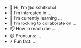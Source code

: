 - 👋 Hi, I’m @dikshitkohal
- 👀 I’m interested in ...
- 🌱 I’m currently learning ...
- 💞️ I’m looking to collaborate on ...
- 📫 How to reach me ...
- 😄 Pronouns: ...
- ⚡ Fun fact: ...

<!---
dikshitkohal/dikshitkohal is a ✨ special ✨ repository because its `README.md` (this file) appears on your GitHub profile.
You can click the Preview link to take a look at your changes.
--->
